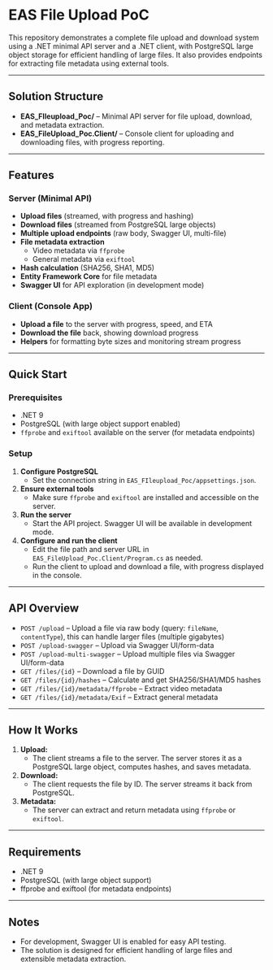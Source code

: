 # EAS File Upload PoC

This repository demonstrates a complete file upload and download system using a .NET minimal API server and a .NET client, with PostgreSQL large object storage for efficient handling of large files. It also provides endpoints for extracting file metadata using external tools.

---

## Solution Structure

- **EAS_FIleupload_Poc/** – Minimal API server for file upload, download, and metadata extraction.
- **EAS_FileUpload_Poc.Client/** – Console client for uploading and downloading files, with progress reporting.

---

## Features

### Server (Minimal API)
- **Upload files** (streamed, with progress and hashing)
- **Download files** (streamed from PostgreSQL large objects)
- **Multiple upload endpoints** (raw body, Swagger UI, multi-file)
- **File metadata extraction**
  - Video metadata via `ffprobe`
  - General metadata via `exiftool`
- **Hash calculation** (SHA256, SHA1, MD5)
- **Entity Framework Core** for file metadata
- **Swagger UI** for API exploration (in development mode)

### Client (Console App)
- **Upload a file** to the server with progress, speed, and ETA
- **Download the file** back, showing download progress
- **Helpers** for formatting byte sizes and monitoring stream progress

---

## Quick Start

### Prerequisites
- .NET 9
- PostgreSQL (with large object support enabled)
- `ffprobe` and `exiftool` available on the server (for metadata endpoints)

### Setup
1. **Configure PostgreSQL**
   - Set the connection string in `EAS_FIleupload_Poc/appsettings.json`.
2. **Ensure external tools**
   - Make sure `ffprobe` and `exiftool` are installed and accessible on the server.
3. **Run the server**
   - Start the API project. Swagger UI will be available in development mode.
4. **Configure and run the client**
   - Edit the file path and server URL in `EAS_FileUpload_Poc.Client/Program.cs` as needed.
   - Run the client to upload and download a file, with progress displayed in the console.

---

## API Overview

- `POST /upload` – Upload a file via raw body (query: `fileName`, `contentType`), this can handle larger files (multiple gigabytes)
- `POST /upload-swagger` – Upload via Swagger UI/form-data
- `POST /upload-multi-swagger` – Upload multiple files via Swagger UI/form-data
- `GET /files/{id}` – Download a file by GUID
- `GET /files/{id}/hashes` – Calculate and get SHA256/SHA1/MD5 hashes
- `GET /files/{id}/metadata/ffprobe` – Extract video metadata
- `GET /files/{id}/metadata/Exif` – Extract general metadata

---

## How It Works

1. **Upload:**
   - The client streams a file to the server. The server stores it as a PostgreSQL large object, computes hashes, and saves metadata.
2. **Download:**
   - The client requests the file by ID. The server streams it back from PostgreSQL.
3. **Metadata:**
   - The server can extract and return metadata using `ffprobe` or `exiftool`.

---

## Requirements

- .NET 9
- PostgreSQL (with large object support)
- ffprobe and exiftool (for metadata endpoints)

---

## Notes
- For development, Swagger UI is enabled for easy API testing.
- The solution is designed for efficient handling of large files and extensible metadata extraction.

